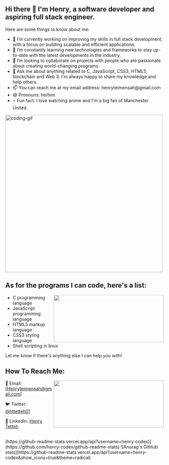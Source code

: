 <div style="background-image: url('https://miro.medium.com/max/1400/1*xsvJU5SrmyHlQ31-pzSbow.png'); background-size: cover; background-position: center;">
  <h2>Hi there 👋 I'm Henry, a software developer and aspiring full stack engineer.</h2>
  <p>Here are some things to know about me:</p>
  <ul>
    <li>🔭 I’m currently working on improving my skills in full stack development, with a focus on building scalable and efficient applications.</li>
    <li>🌱 I’m constantly learning new technologies and frameworks to stay up-to-date with the latest developments in the industry.</li>
    <li>👯 I’m looking to collaborate on projects with people who are passionate about creating world-changing programs.</li>
    <li>💬 Ask me about anything related to C, JavaScript, CSS3, HTML5, blockchain and Web 3. I'm always happy to share my knowledge and help others.</li>
    <li>📫 You can reach me at my email address: henryteimensah@gmail.com</li>
    <li>😄 Pronouns: he/him</li>
    <li>⚡ Fun fact: I love watching anime and I'm a big fan of Manchester United.</li>
  </ul>
  <img align="center" src="https://media.tenor.com/qJ5evVs-_uUAAAAC/coding.gif" alt="coding-gif" width="500"/><br>
  
  ## As for the programs I can code, here's a list:
  <img align="right" width="350" height="150" src="https://cdn-images-1.medium.com/max/640/1*vJjJ3Mdok6Rvxx85IIRqBQ.gif">
  <ul>
    <li>C programming language</li>
    <li>JavaScript programming language</li>
    <li>HTML5 markup language</li>
    <li>CSS3 styling language</li>
    <li>Shell scripting in linux</li>
  </ul>
  <p>Let me know if there's anything else I can help you with!</p>
</div>






## How To Reach Me:
 <img align="right" width="350" height="150" src="https://camo.githubusercontent.com/a4c584bce1c41271485d28f92aaf9f581b3c88b68ca723b6edfd58b4ba988c2b/68747470733a2f2f63646e2e6472696262626c652e636f6d2f75736572732f313138373833362f73637265656e73686f74732f363533393432392f70726f6772616d65722e676966">

📧 Email: [Henryteimensah@gmail.com]

🐦 Twitter: [@httetteh01](https://twitter.com/httetteh01)

💼 LinkedIn: [Henry Tetteh](https://www.linkedin.com/in/henry-tei-mensah-tetteh-a7358b25a/)


<br>
(https://github-readme-stats.vercel.app/api?username=henry-codex)](https://github.com/henry-codex/github-readme-stats)
![Anurag's GitHub stats](https://github-readme-stats.vercel.app/api?username=henry-codex&show_icons=true&theme=radical)
